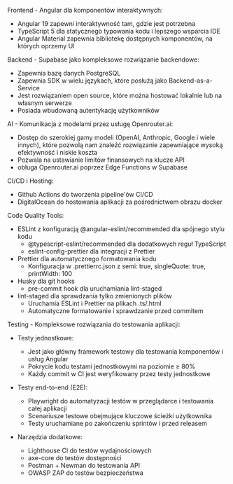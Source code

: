 Frontend - Angular dla komponentów interaktywnych:

- Angular 19 zapewni interaktywność tam, gdzie jest potrzebna
- TypeScript 5 dla statycznego typowania kodu i lepszego wsparcia IDE
- Angular Material zapewnia bibliotekę dostępnych komponentów, na których oprzemy UI

Backend - Supabase jako kompleksowe rozwiązanie backendowe:

- Zapewnia bazę danych PostgreSQL
- Zapewnia SDK w wielu językach, które posłużą jako Backend-as-a-Service
- Jest rozwiązaniem open source, które można hostować lokalnie lub na własnym serwerze
- Posiada wbudowaną autentykację użytkowników

AI - Komunikacja z modelami przez usługę Openrouter.ai:

- Dostęp do szerokiej gamy modeli (OpenAI, Anthropic, Google i wiele innych), które pozwolą nam znaleźć rozwiązanie zapewniające wysoką efektywność i niskie koszta
- Pozwala na ustawianie limitów finansowych na klucze API
- obługa Openrouter.ai poprzez Edge Functions w Supabase

CI/CD i Hosting:

- Github Actions do tworzenia pipeline'ów CI/CD
- DigitalOcean do hostowania aplikacji za pośrednictwem obrazu docker

Code Quality Tools:

- ESLint z konfiguracją @angular-eslint/recommended dla spójnego stylu kodu
  - @typescript-eslint/recommended dla dodatkowych reguł TypeScript
  - eslint-config-prettier dla integracji z Prettier
- Prettier dla automatycznego formatowania kodu
  - Konfiguracja w .prettierrc.json z semi: true, singleQuote: true, printWidth: 100
- Husky dla git hooks
  - pre-commit hook dla uruchamiania lint-staged
- lint-staged dla sprawdzania tylko zmienionych plików
  - Uruchamia ESLint i Prettier na plikach .ts/.html
  - Automatyczne formatowanie i sprawdzanie przed commitem

Testing - Kompleksowe rozwiązania do testowania aplikacji:

- Testy jednostkowe:

  - Jest jako główny framework testowy dla testowania komponentów i usług Angular
  - Pokrycie kodu testami jednostkowymi na poziomie ≥ 80%
  - Każdy commit w CI jest weryfikowany przez testy jednostkowe

- Testy end-to-end (E2E):

  - Playwright do automatyzacji testów w przeglądarce i testowania całej aplikacji
  - Scenariusze testowe obejmujące kluczowe ścieżki użytkownika
  - Testy uruchamiane po zakończeniu sprintów i przed releasem

- Narzędzia dodatkowe:
  - Lighthouse CI do testów wydajnościowych
  - axe-core do testów dostępności
  - Postman + Newman do testowania API
  - OWASP ZAP do testów bezpieczeństwa
